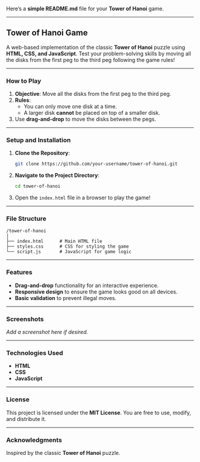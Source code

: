 Here’s a **simple README.md** file for your **Tower of Hanoi** game.

---

## **Tower of Hanoi Game**  

A web-based implementation of the classic **Tower of Hanoi** puzzle using **HTML, CSS, and JavaScript**. Test your problem-solving skills by moving all the disks from the first peg to the third peg following the game rules!

---

### **How to Play**  
1. **Objective**: Move all the disks from the first peg to the third peg.  
2. **Rules**:  
   - You can only move one disk at a time.  
   - A larger disk **cannot** be placed on top of a smaller disk.  
3. Use **drag-and-drop** to move the disks between the pegs.

---

### **Setup and Installation**  
1. **Clone the Repository**:
   ```bash
   git clone https://github.com/your-username/tower-of-hanoi.git
   ```
2. **Navigate to the Project Directory**:
   ```bash
   cd tower-of-hanoi
   ```
3. Open the `index.html` file in a browser to play the game!

---

### **File Structure**  
```
/tower-of-hanoi
│
├── index.html      # Main HTML file
├── styles.css      # CSS for styling the game
└── script.js       # JavaScript for game logic
```

---

### **Features**  
- **Drag-and-drop** functionality for an interactive experience.
- **Responsive design** to ensure the game looks good on all devices.
- **Basic validation** to prevent illegal moves.

---

### **Screenshots**  
*Add a screenshot here if desired.*

---

### **Technologies Used**  
- **HTML**  
- **CSS**  
- **JavaScript**  

---

### **License**  
This project is licensed under the **MIT License**. You are free to use, modify, and distribute it.

---

### **Acknowledgments**  
Inspired by the classic **Tower of Hanoi** puzzle.